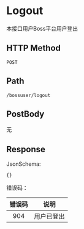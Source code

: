 # Logout

本接口用户Boss平台用户登出

## HTTP Method

````
POST
````

## Path

```
/bossuser/logout
```

## PostBody

无

## Response

JsonSchema:

```javascript
{}
```

错误码：

| 错误码   | 说明|
|:-------:|:-------:|
| 904 | 用户已登出 |

